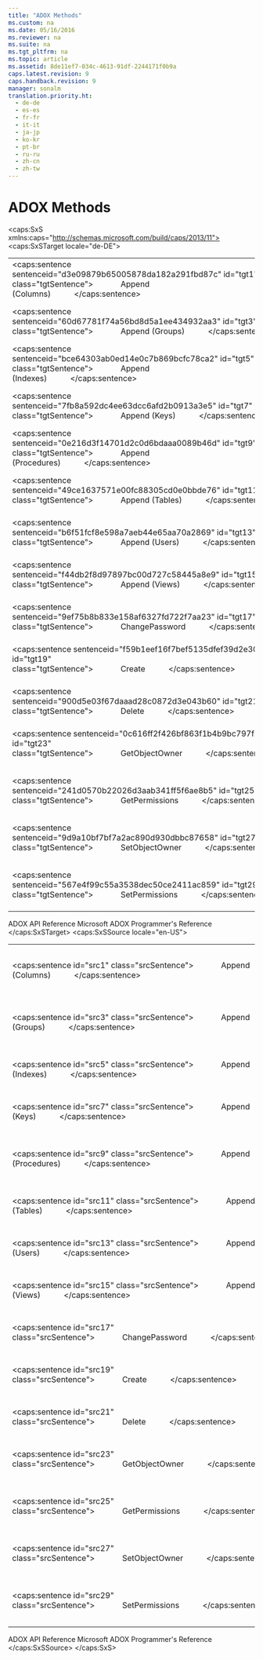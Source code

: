 ```yaml
---
title: "ADOX Methods"
ms.custom: na
ms.date: 05/16/2016
ms.reviewer: na
ms.suite: na
ms.tgt_pltfrm: na
ms.topic: article
ms.assetid: 8de11ef7-034c-4613-91df-2244171f0b9a
caps.latest.revision: 9
caps.handback.revision: 9
manager: sonalm
translation.priority.ht: 
  - de-de
  - es-es
  - fr-fr
  - it-it
  - ja-jp
  - ko-kr
  - pt-br
  - ru-ru
  - zh-cn
  - zh-tw
---
```

# ADOX Methods
<?xml version="1.0" encoding="utf-8"?>
<caps:SxS xmlns:caps="http://schemas.microsoft.com/build/caps/2013/11">
  <caps:SxSTarget locale="de-DE">
    <developerOrientationDocument xsi:schemaLocation="http://ddue.schemas.microsoft.com/authoring/2003/5 http://dduestorage.blob.core.windows.net/ddueschema/developer.xsd" xmlns="http://ddue.schemas.microsoft.com/authoring/2003/5" xmlns:xlink="http://www.w3.org/1999/xlink" xmlns:xsi="http://www.w3.org/2001/XMLSchema-instance">
      <introduction>
        <table>
          <tbody>
            <tr>
              <TD>
                <para>
                  <caps:sentence sentenceid="d3e09879b65005878da182a291fbd87c" id="tgt1" class="tgtSentence">             <legacyLink xlink:href="7a46d23c-efef-4ec7-815d-cd3ac86787dd">Append (Columns)</legacyLink>           </caps:sentence>
                </para>
              </TD>
              <TD>
                <para>
                  <caps:sentence sentenceid="95d4dfa8b8cf658da6fe225f8b1b630d" id="tgt2" class="tgtSentence">Adds a new <legacyBold>Column</legacyBold> object to the <legacyBold>Columns</legacyBold> collection.</caps:sentence>
                </para>
              </TD>
            </tr>
            <tr>
              <TD>
                <para>
                  <caps:sentence sentenceid="60d67781f74a56bd8d5a1ee434932aa3" id="tgt3" class="tgtSentence">             <legacyLink xlink:href="56b94fc6-7ef0-4e4a-82a3-033b94c46036">Append (Groups)</legacyLink>           </caps:sentence>
                </para>
              </TD>
              <TD>
                <para>
                  <caps:sentence sentenceid="1c42f2ec4ce17288938869818c293b5f" id="tgt4" class="tgtSentence">Adds a new <legacyBold>Group</legacyBold> object to the <legacyBold>Groups</legacyBold> collection.</caps:sentence>
                </para>
              </TD>
            </tr>
            <tr>
              <TD>
                <para>
                  <caps:sentence sentenceid="bce64303ab0ed14e0c7b869bcfc78ca2" id="tgt5" class="tgtSentence">             <legacyLink xlink:href="6695769f-275b-4b70-81bd-1a5f7d74926c">Append (Indexes)</legacyLink>           </caps:sentence>
                </para>
              </TD>
              <TD>
                <para>
                  <caps:sentence sentenceid="8f49b4804493080cb9aa2cebe2b36701" id="tgt6" class="tgtSentence">Adds a new <legacyBold>Index</legacyBold> object to the <legacyBold>Indexes</legacyBold> collection.</caps:sentence>
                </para>
              </TD>
            </tr>
            <tr>
              <TD>
                <para>
                  <caps:sentence sentenceid="7fb8a592dc4ee63dcc6afd2b0913a3e5" id="tgt7" class="tgtSentence">             <legacyLink xlink:href="215a5391-f422-42ec-99ea-4e6fbb5d3d64">Append (Keys)</legacyLink>           </caps:sentence>
                </para>
              </TD>
              <TD>
                <para>
                  <caps:sentence sentenceid="ebef72bf1833b9d4d774a8f2ec681a27" id="tgt8" class="tgtSentence">Adds a new <legacyBold>Key</legacyBold> object to the <legacyBold>Keys</legacyBold> collection.</caps:sentence>
                </para>
              </TD>
            </tr>
            <tr>
              <TD>
                <para>
                  <caps:sentence sentenceid="0e216d3f14701d2c0d6bdaaa0089b46d" id="tgt9" class="tgtSentence">             <legacyLink xlink:href="38e3492c-c1e1-42e3-a71a-befdc90204db">Append (Procedures)</legacyLink>           </caps:sentence>
                </para>
              </TD>
              <TD>
                <para>
                  <caps:sentence sentenceid="fe855ecd15afcbc78ff6d4e96c6e9c15" id="tgt10" class="tgtSentence">Adds a new <legacyBold>Procedure</legacyBold> object to the <legacyBold>Procedures</legacyBold> collection.</caps:sentence>
                </para>
              </TD>
            </tr>
            <tr>
              <TD>
                <para>
                  <caps:sentence sentenceid="49ce1637571e00fc88305cd0e0bbde76" id="tgt11" class="tgtSentence">             <legacyLink xlink:href="a362ed51-314c-4783-9598-538dbf755f3d">Append (Tables)</legacyLink>           </caps:sentence>
                </para>
              </TD>
              <TD>
                <para>
                  <caps:sentence sentenceid="85c00f9c319b57633c2d4604d85c1289" id="tgt12" class="tgtSentence">Adds a new <legacyBold>Table</legacyBold> object to the <legacyBold>Tables</legacyBold> collection.</caps:sentence>
                </para>
              </TD>
            </tr>
            <tr>
              <TD>
                <para>
                  <caps:sentence sentenceid="b6f51fcf8e598a7aeb44e65aa70a2869" id="tgt13" class="tgtSentence">             <legacyLink xlink:href="b80bc5d5-78ca-4f75-956b-2ac658029cc7">Append (Users)</legacyLink>           </caps:sentence>
                </para>
              </TD>
              <TD>
                <para>
                  <caps:sentence sentenceid="57ae6e364c19f01b0ea6da11d26ef574" id="tgt14" class="tgtSentence">Adds a new <legacyBold>User</legacyBold> object to the <legacyBold>Users</legacyBold> collection.</caps:sentence>
                </para>
              </TD>
            </tr>
            <tr>
              <TD>
                <para>
                  <caps:sentence sentenceid="f44db2f8d97897bc00d727c58445a8e9" id="tgt15" class="tgtSentence">             <legacyLink xlink:href="6070fd58-3237-4c77-a966-5b39ce5d57e4">Append (Views)</legacyLink>           </caps:sentence>
                </para>
              </TD>
              <TD>
                <para>
                  <caps:sentence sentenceid="616a142e06e3a436375b2a62b08d197c" id="tgt16" class="tgtSentence">Adds a new <legacyBold>View</legacyBold> object to the <legacyBold>Views</legacyBold> collection.</caps:sentence>
                </para>
              </TD>
            </tr>
            <tr>
              <TD>
                <para>
                  <caps:sentence sentenceid="9ef75b8b833e158af6327fd722f7aa23" id="tgt17" class="tgtSentence">             <legacyLink xlink:href="d187fbc6-5fac-4abb-803d-bf344dcf0302">ChangePassword</legacyLink>           </caps:sentence>
                </para>
              </TD>
              <TD>
                <para>
                  <caps:sentence sentenceid="cd610bdc6d2d4e791337506b5d3727dc" id="tgt18" class="tgtSentence">Changes the password for a user account.</caps:sentence>
                </para>
              </TD>
            </tr>
            <tr>
              <TD>
                <para>
                  <caps:sentence sentenceid="f59b1eef16f7bef5135dfef39d2e3031" id="tgt19" class="tgtSentence">             <legacyLink xlink:href="64f5c21c-b581-42d8-bdc7-c4f1bebaf105">Create</legacyLink>           </caps:sentence>
                </para>
              </TD>
              <TD>
                <para>
                  <caps:sentence sentenceid="bc9cf08a9b2f2e45aaae18638f160234" id="tgt20" class="tgtSentence">Creates a new catalog.</caps:sentence>
                </para>
              </TD>
            </tr>
            <tr>
              <TD>
                <para>
                  <caps:sentence sentenceid="900d5e03f67daaad28c0872d3e043b60" id="tgt21" class="tgtSentence">             <legacyLink xlink:href="e6b6e3a4-8952-4d79-81f4-51019c338374">Delete</legacyLink>           </caps:sentence>
                </para>
              </TD>
              <TD>
                <para>
                  <caps:sentence sentenceid="87ffdac1b88d787912dfda1344d5b84a" id="tgt22" class="tgtSentence">Removes an object from a collection.</caps:sentence>
                </para>
              </TD>
            </tr>
            <tr>
              <TD>
                <para>
                  <caps:sentence sentenceid="0c616ff2f426bf863f1b4b9bc797f65c" id="tgt23" class="tgtSentence">             <legacyLink xlink:href="8965adf0-9075-4125-8142-73eb700029c3">GetObjectOwner</legacyLink>           </caps:sentence>
                </para>
              </TD>
              <TD>
                <para>
                  <caps:sentence sentenceid="f405db79a11f20cbaa054c105024f22f" id="tgt24" class="tgtSentence">Returns the owner of an object in a catalog.</caps:sentence>
                </para>
              </TD>
            </tr>
            <tr>
              <TD>
                <para>
                  <caps:sentence sentenceid="241d0570b22026d3aab341ff5f6ae8b5" id="tgt25" class="tgtSentence">             <legacyLink xlink:href="df201c1f-c76a-465d-98f0-83b7fc36e6e3">GetPermissions</legacyLink>           </caps:sentence>
                </para>
              </TD>
              <TD>
                <para>
                  <caps:sentence sentenceid="3bbac8f8c3e43a44f25c8f0bf3eb4015" id="tgt26" class="tgtSentence">Returns the permissions for a group or user on an object.</caps:sentence>
                </para>
              </TD>
            </tr>
            <tr>
              <TD>
                <para>
                  <caps:sentence sentenceid="9d9a10bf7bf7a2ac890d930dbbc87658" id="tgt27" class="tgtSentence">             <legacyLink xlink:href="e5170a37-9d6e-43db-bfb6-9b6631fa3048">SetObjectOwner</legacyLink>           </caps:sentence>
                </para>
              </TD>
              <TD>
                <para>
                  <caps:sentence sentenceid="31a9c60da5da0db1e7c41dc5b719ae83" id="tgt28" class="tgtSentence">Specifies the owner of an object in a catalog.</caps:sentence>
                </para>
              </TD>
            </tr>
            <tr>
              <TD>
                <para>
                  <caps:sentence sentenceid="567e4f99c55a3538dec50ce2411ac859" id="tgt29" class="tgtSentence">             <legacyLink xlink:href="b7f925d7-b05c-4376-bb49-f8d2c17b8b24">SetPermissions</legacyLink>           </caps:sentence>
                </para>
              </TD>
              <TD>
                <para>
                  <caps:sentence sentenceid="10e004a6db6c3a8180b0522765938ac4" id="tgt30" class="tgtSentence">Specifies the permissions for group or user on an object.</caps:sentence>
                </para>
              </TD>
            </tr>
          </tbody>
        </table>
      </introduction>
      <relatedTopics>
        <link xlink:href="ef700465-2e97-46e8-8213-2d662501e540">ADOX API Reference</link>
        <link xlink:href="c6579b5b-a93e-48c5-8847-743fc4590cd2">Microsoft ADOX Programmer's Reference</link>
      </relatedTopics>
    </developerOrientationDocument>
  </caps:SxSTarget>
  <caps:SxSSource locale="en-US">
    <developerOrientationDocument xsi:schemaLocation="http://ddue.schemas.microsoft.com/authoring/2003/5 http://dduestorage.blob.core.windows.net/ddueschema/developer.xsd" xmlns="http://ddue.schemas.microsoft.com/authoring/2003/5" xmlns:xlink="http://www.w3.org/1999/xlink" xmlns:xsi="http://www.w3.org/2001/XMLSchema-instance">
      <introduction>
        <table>
          <tbody>
            <tr>
              <TD>
                <para>
                  <caps:sentence id="src1" class="srcSentence">             <legacyLink xlink:href="7a46d23c-efef-4ec7-815d-cd3ac86787dd">Append (Columns)</legacyLink>           </caps:sentence>
                </para>
              </TD>
              <TD>
                <para>
                  <caps:sentence id="src2" class="srcSentence">Adds a new <legacyBold>Column</legacyBold> object to the <legacyBold>Columns</legacyBold> collection.</caps:sentence>
                </para>
              </TD>
            </tr>
            <tr>
              <TD>
                <para>
                  <caps:sentence id="src3" class="srcSentence">             <legacyLink xlink:href="56b94fc6-7ef0-4e4a-82a3-033b94c46036">Append (Groups)</legacyLink>           </caps:sentence>
                </para>
              </TD>
              <TD>
                <para>
                  <caps:sentence id="src4" class="srcSentence">Adds a new <legacyBold>Group</legacyBold> object to the <legacyBold>Groups</legacyBold> collection.</caps:sentence>
                </para>
              </TD>
            </tr>
            <tr>
              <TD>
                <para>
                  <caps:sentence id="src5" class="srcSentence">             <legacyLink xlink:href="6695769f-275b-4b70-81bd-1a5f7d74926c">Append (Indexes)</legacyLink>           </caps:sentence>
                </para>
              </TD>
              <TD>
                <para>
                  <caps:sentence id="src6" class="srcSentence">Adds a new <legacyBold>Index</legacyBold> object to the <legacyBold>Indexes</legacyBold> collection.</caps:sentence>
                </para>
              </TD>
            </tr>
            <tr>
              <TD>
                <para>
                  <caps:sentence id="src7" class="srcSentence">             <legacyLink xlink:href="215a5391-f422-42ec-99ea-4e6fbb5d3d64">Append (Keys)</legacyLink>           </caps:sentence>
                </para>
              </TD>
              <TD>
                <para>
                  <caps:sentence id="src8" class="srcSentence">Adds a new <legacyBold>Key</legacyBold> object to the <legacyBold>Keys</legacyBold> collection.</caps:sentence>
                </para>
              </TD>
            </tr>
            <tr>
              <TD>
                <para>
                  <caps:sentence id="src9" class="srcSentence">             <legacyLink xlink:href="38e3492c-c1e1-42e3-a71a-befdc90204db">Append (Procedures)</legacyLink>           </caps:sentence>
                </para>
              </TD>
              <TD>
                <para>
                  <caps:sentence id="src10" class="srcSentence">Adds a new <legacyBold>Procedure</legacyBold> object to the <legacyBold>Procedures</legacyBold> collection.</caps:sentence>
                </para>
              </TD>
            </tr>
            <tr>
              <TD>
                <para>
                  <caps:sentence id="src11" class="srcSentence">             <legacyLink xlink:href="a362ed51-314c-4783-9598-538dbf755f3d">Append (Tables)</legacyLink>           </caps:sentence>
                </para>
              </TD>
              <TD>
                <para>
                  <caps:sentence id="src12" class="srcSentence">Adds a new <legacyBold>Table</legacyBold> object to the <legacyBold>Tables</legacyBold> collection.</caps:sentence>
                </para>
              </TD>
            </tr>
            <tr>
              <TD>
                <para>
                  <caps:sentence id="src13" class="srcSentence">             <legacyLink xlink:href="b80bc5d5-78ca-4f75-956b-2ac658029cc7">Append (Users)</legacyLink>           </caps:sentence>
                </para>
              </TD>
              <TD>
                <para>
                  <caps:sentence id="src14" class="srcSentence">Adds a new <legacyBold>User</legacyBold> object to the <legacyBold>Users</legacyBold> collection.</caps:sentence>
                </para>
              </TD>
            </tr>
            <tr>
              <TD>
                <para>
                  <caps:sentence id="src15" class="srcSentence">             <legacyLink xlink:href="6070fd58-3237-4c77-a966-5b39ce5d57e4">Append (Views)</legacyLink>           </caps:sentence>
                </para>
              </TD>
              <TD>
                <para>
                  <caps:sentence id="src16" class="srcSentence">Adds a new <legacyBold>View</legacyBold> object to the <legacyBold>Views</legacyBold> collection.</caps:sentence>
                </para>
              </TD>
            </tr>
            <tr>
              <TD>
                <para>
                  <caps:sentence id="src17" class="srcSentence">             <legacyLink xlink:href="d187fbc6-5fac-4abb-803d-bf344dcf0302">ChangePassword</legacyLink>           </caps:sentence>
                </para>
              </TD>
              <TD>
                <para>
                  <caps:sentence id="src18" class="srcSentence">Changes the password for a user account.</caps:sentence>
                </para>
              </TD>
            </tr>
            <tr>
              <TD>
                <para>
                  <caps:sentence id="src19" class="srcSentence">             <legacyLink xlink:href="64f5c21c-b581-42d8-bdc7-c4f1bebaf105">Create</legacyLink>           </caps:sentence>
                </para>
              </TD>
              <TD>
                <para>
                  <caps:sentence id="src20" class="srcSentence">Creates a new catalog.</caps:sentence>
                </para>
              </TD>
            </tr>
            <tr>
              <TD>
                <para>
                  <caps:sentence id="src21" class="srcSentence">             <legacyLink xlink:href="e6b6e3a4-8952-4d79-81f4-51019c338374">Delete</legacyLink>           </caps:sentence>
                </para>
              </TD>
              <TD>
                <para>
                  <caps:sentence id="src22" class="srcSentence">Removes an object from a collection.</caps:sentence>
                </para>
              </TD>
            </tr>
            <tr>
              <TD>
                <para>
                  <caps:sentence id="src23" class="srcSentence">             <legacyLink xlink:href="8965adf0-9075-4125-8142-73eb700029c3">GetObjectOwner</legacyLink>           </caps:sentence>
                </para>
              </TD>
              <TD>
                <para>
                  <caps:sentence id="src24" class="srcSentence">Returns the owner of an object in a catalog.</caps:sentence>
                </para>
              </TD>
            </tr>
            <tr>
              <TD>
                <para>
                  <caps:sentence id="src25" class="srcSentence">             <legacyLink xlink:href="df201c1f-c76a-465d-98f0-83b7fc36e6e3">GetPermissions</legacyLink>           </caps:sentence>
                </para>
              </TD>
              <TD>
                <para>
                  <caps:sentence id="src26" class="srcSentence">Returns the permissions for a group or user on an object.</caps:sentence>
                </para>
              </TD>
            </tr>
            <tr>
              <TD>
                <para>
                  <caps:sentence id="src27" class="srcSentence">             <legacyLink xlink:href="e5170a37-9d6e-43db-bfb6-9b6631fa3048">SetObjectOwner</legacyLink>           </caps:sentence>
                </para>
              </TD>
              <TD>
                <para>
                  <caps:sentence id="src28" class="srcSentence">Specifies the owner of an object in a catalog.</caps:sentence>
                </para>
              </TD>
            </tr>
            <tr>
              <TD>
                <para>
                  <caps:sentence id="src29" class="srcSentence">             <legacyLink xlink:href="b7f925d7-b05c-4376-bb49-f8d2c17b8b24">SetPermissions</legacyLink>           </caps:sentence>
                </para>
              </TD>
              <TD>
                <para>
                  <caps:sentence id="src30" class="srcSentence">Specifies the permissions for group or user on an object.</caps:sentence>
                </para>
              </TD>
            </tr>
          </tbody>
        </table>
      </introduction>
      <relatedTopics>
        <link xlink:href="ef700465-2e97-46e8-8213-2d662501e540">ADOX API Reference</link>
        <link xlink:href="c6579b5b-a93e-48c5-8847-743fc4590cd2">Microsoft ADOX Programmer's Reference</link>
      </relatedTopics>
    </developerOrientationDocument>
  </caps:SxSSource>
</caps:SxS>